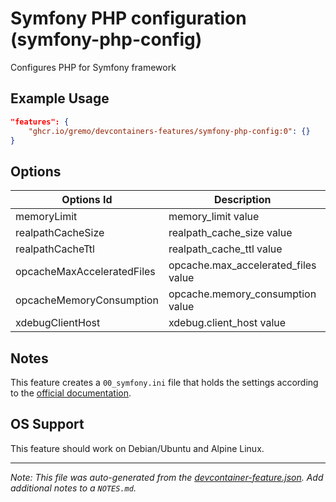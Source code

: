
# Symfony PHP configuration (symfony-php-config)

Configures PHP for Symfony framework

## Example Usage

```json
"features": {
    "ghcr.io/gremo/devcontainers-features/symfony-php-config:0": {}
}
```

## Options

| Options Id | Description | Type | Default Value |
|-----|-----|-----|-----|
| memoryLimit | memory_limit value | string | 256M |
| realpathCacheSize | realpath_cache_size value | string | 4096K |
| realpathCacheTtl | realpath_cache_ttl value | string | 600 |
| opcacheMaxAcceleratedFiles | opcache.max_accelerated_files value | string | 20000 |
| opcacheMemoryConsumption | opcache.memory_consumption value | string | 256 |
| xdebugClientHost | xdebug.client_host value | string | host.docker.internal |

## Notes

This feature creates a `00_symfony.ini` file that holds the settings according to the [official documentation](https://symfony.com/doc/current/performance.html).

## OS Support

This feature should work on Debian/Ubuntu and Alpine Linux.


---

_Note: This file was auto-generated from the [devcontainer-feature.json](https://github.com/gremo/devcontainers-features/blob/main/src/symfony-php-config/devcontainer-feature.json).  Add additional notes to a `NOTES.md`._
